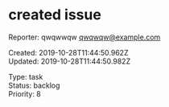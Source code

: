 # created issue

Reporter: qwqwwqw <qwqwqw@example.com>  

Created: 2019-10-28T11:44:50.962Z  
Updated: 2019-10-28T11:44:50.982Z

Type: task  
Status: backlog  
Priority: 8
